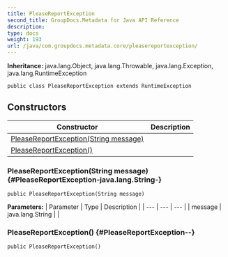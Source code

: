 ```yaml
---
title: PleaseReportException
second_title: GroupDocs.Metadata for Java API Reference
description: 
type: docs
weight: 193
url: /java/com.groupdocs.metadata.core/pleasereportexception/
---
```

**Inheritance:**
java.lang.Object, java.lang.Throwable, java.lang.Exception, java.lang.RuntimeException
```
public class PleaseReportException extends RuntimeException
```
## Constructors

| Constructor | Description |
| --- | --- |
| [PleaseReportException(String message)](#PleaseReportException-java.lang.String-) |  |
| [PleaseReportException()](#PleaseReportException--) |  |
### PleaseReportException(String message) {#PleaseReportException-java.lang.String-}
```
public PleaseReportException(String message)
```


**Parameters:**
| Parameter | Type | Description |
| --- | --- | --- |
| message | java.lang.String |  |

### PleaseReportException() {#PleaseReportException--}
```
public PleaseReportException()
```


